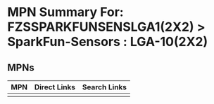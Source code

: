 



# MPN Summary For: FZSSPARKFUNSENSLGA1(2X2) > SparkFun-Sensors : LGA-10(2X2)

## MPNs
  

|MPN|Direct Links|Search Links|
| :--- | :--- | :--- |
||||
